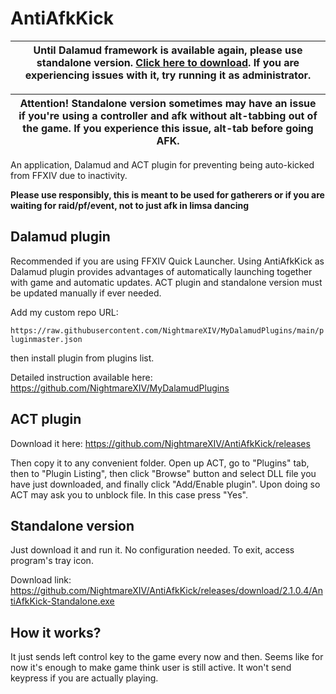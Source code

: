 # AntiAfkKick

|Until Dalamud framework is available again, please use standalone version. [Click here to download](https://github.com/NightmareXIV/AntiAfkKick/releases/download/2.1.0.4/AntiAfkKick-Standalone.exe). If you are experiencing issues with it, try running it as administrator.|
|---|

|Attention! Standalone version sometimes may have an issue if you're using a controller and afk without alt-tabbing out of the game. If you experience this issue, alt-tab before going AFK.|
|---|

An application, Dalamud and ACT plugin for preventing being auto-kicked from FFXIV due to inactivity.

**Please use responsibly, this is meant to be used for gatherers or if you are waiting for raid/pf/event, not to just afk in limsa dancing**

## Dalamud plugin
Recommended if you are using FFXIV Quick Launcher. Using AntiAfkKick as Dalamud plugin provides advantages of automatically launching together with game and automatic updates. ACT plugin and standalone version must be updated manually if ever needed.

Add my custom repo URL: 

`https://raw.githubusercontent.com/NightmareXIV/MyDalamudPlugins/main/pluginmaster.json` 

then install plugin from plugins list.

Detailed instruction available here: https://github.com/NightmareXIV/MyDalamudPlugins

## ACT plugin
Download it here: https://github.com/NightmareXIV/AntiAfkKick/releases

Then copy it to any convenient folder. Open up ACT, go to "Plugins" tab, then to "Plugin Listing", then click "Browse" button and select DLL file you have just downloaded, and finally click "Add/Enable plugin". Upon doing so ACT may ask you to unblock file. In this case press "Yes".


## Standalone version
Just download it and run it. No configuration needed. To exit, access program's tray icon.

Download link: https://github.com/NightmareXIV/AntiAfkKick/releases/download/2.1.0.4/AntiAfkKick-Standalone.exe

## How it works?
It just sends left control key to the game every now and then. Seems like for now it's enough to make game think user is still active. It won't send keypress if you are actually playing.
